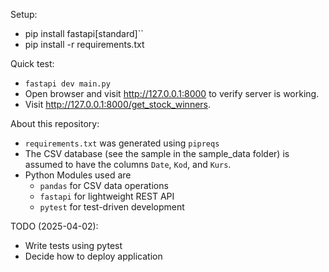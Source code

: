 Setup:
- pip install fastapi[standard]``
- pip install -r requirements.txt

Quick test:
- `fastapi dev main.py`
- Open browser and visit http://127.0.0.1:8000 to verify server is working.
- Visit http://127.0.0.1:8000/get_stock_winners.

About this repository:
- `requirements.txt` was generated using `pipreqs`
- The CSV database (see the sample in the sample_data folder) is assumed to have the columns `Date`, `Kod`, and `Kurs`.
- Python Modules used are
	- `pandas` for CSV data operations
	- `fastapi` for lightweight REST API
	- `pytest` for test-driven development

TODO (2025-04-02):
- Write tests using pytest
- Decide how to deploy application